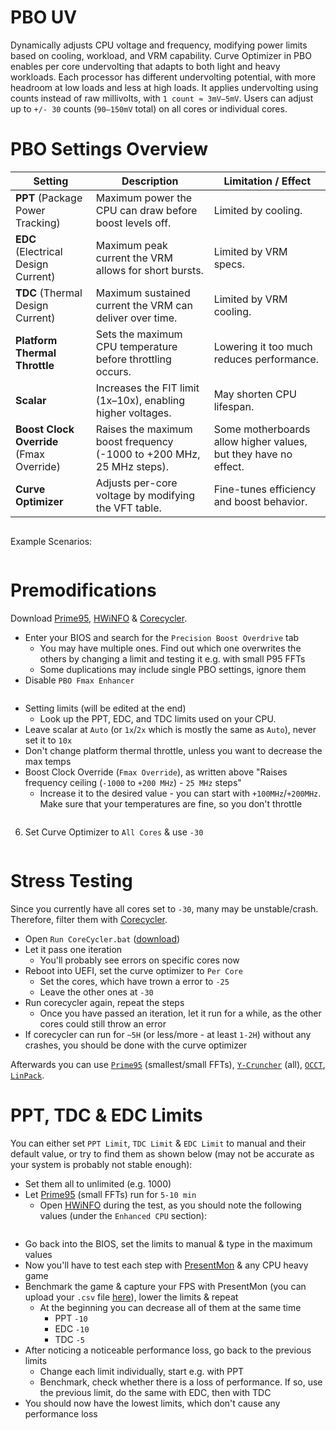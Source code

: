 # PBO UV

Dynamically adjusts CPU voltage and frequency, modifying power limits based on cooling, workload, and VRM capability. Curve Optimizer in PBO enables per core undervolting that adapts to both light and heavy workloads. Each processor has different undervolting potential, with more headroom at low loads and less at high loads. It applies undervolting using counts instead of raw millivolts, with `1 count ≈ 3mV–5mV`. Users can adjust up to `+/- 30` counts (`90–150mV` total) on all cores or individual cores.

# PBO Settings Overview

| Setting | Description | Limitation / Effect |
|--------|-------------|----------------------|
| **PPT** (Package Power Tracking) | Maximum power the CPU can draw before boost levels off. | Limited by cooling. |
| **EDC** (Electrical Design Current) | Maximum peak current the VRM allows for short bursts. | Limited by VRM specs. |
| **TDC** (Thermal Design Current) | Maximum sustained current the VRM can deliver over time. | Limited by VRM cooling. |
| **Platform Thermal Throttle** | Sets the maximum CPU temperature before throttling occurs. | Lowering it too much reduces performance. |
| **Scalar** | Increases the FIT limit (1x–10x), enabling higher voltages. | May shorten CPU lifespan. |
| **Boost Clock Override** (Fmax Override) | Raises the maximum boost frequency (-1000 to +200 MHz, 25 MHz steps). | Some motherboards allow higher values, but they have no effect. |
| **Curve Optimizer** | Adjusts per-core voltage by modifying the VFT table. | Fine-tunes efficiency and boost behavior. |

![]()

Example Scenarios:

![]()

# Premodifications

Download [Prime95](https://www.mersenne.org/download/), [HWiNFO](https://www.hwinfo.com/download/) & [Corecycler](https://github.com/sp00n/corecycler/releases).

- Enter your BIOS and search for the `Precision Boost Overdrive` tab
  - You may have multiple ones. Find out which one overwrites the others by changing a limit and testing it e.g. with small P95 FFTs
  - Some duplications may include single PBO settings, ignore them
- Disable `PBO Fmax Enhancer`

![]()

- Setting limits (will be edited at the end)
  - Look up the PPT, EDC, and TDC limits used on your CPU.
- Leave scalar at `Auto` (or `1x`/`2x` which is mostly the same as `Auto`), never set it to `10x`
- Don't change platform thermal throttle, unless you want to decrease the max temps
- Boost Clock Override (`Fmax Override`), as written above "Raises frequency ceiling (`-1000` to `+200 MHz`) - `25 MHz` steps"
  - Increase it to the desired value - you can start with `+100MHz`/`+200MHz`. Make sure that your temperatures are fine, so you don't throttle

![]()

6. Set Curve Optimizer to `All Cores` & use `-30`

![]()

# Stress Testing

Since you currently have all cores set to `-30`, many may be unstable/crash. Therefore, filter them with [Corecycler]((https://github.com/sp00n/corecycler/releases)).

- Open `Run CoreCycler.bat` ([download](https://github.com/sp00n/corecycler/releases))
- Let it pass one iteration
  - You'll probably see errors on specific cores now
- Reboot into UEFI, set the curve optimizer to `Per Core`
  - Set the cores, which have trown a error to `-25`
  - Leave the other ones at `-30`
- Run corecycler again, repeat the steps
  - Once you have passed an iteration, let it run for a while, as the other cores could still throw an error
- If corecycler can run for `~5H` (or less/more - at least `1-2H`) without any crashes, you should be done with the curve optimizer

Afterwards you can use [`Prime95`](https://prime95.net/download/) (smallest/small FFTs), [`Y-Cruncher`](https://www.numberworld.org/y-cruncher/) (all), [`OCCT`](https://www.numberworld.org/y-cruncher/), [`LinPack`](https://github.com/BoringBoredom/Linpack-Extended).

# PPT, TDC & EDC Limits

You can either set `PPT Limit`, `TDC Limit` & `EDC Limit` to manual and their default value, or try to find them as shown below (may not be accurate as your system is probably not stable enough):

- Set them all to unlimited (e.g. 1000)
- Let [Prime95](https://www.mersenne.org/download/) (small FFTs) run for `5-10 min`
  - Open [HWiNFO](https://www.hwinfo.com/download/) during the test, as you should note the following values (under the `Enhanced CPU` section):

![]()

- Go back into the BIOS, set the limits to manual & type in the maximum values
- Now you'll have to test each step with [PresentMon](https://github.com/GameTechDev/PresentMon) & any CPU heavy game
- Benchmark the game & capture your FPS with PresentMon (you can upload your `.csv` file [here](https://boringboredom.github.io/Frame-Time-Analysis/)), lower the limits & repeat
  - At the beginning you can decrease all of them at the same time
     - PPT `-10` 
     - EDC `-10`
     - TDC `-5`
- After noticing a noticeable performance loss, go back to the previous limits
  - Change each limit individually, start e.g. with PPT
  - Benchmark, check whether there is a loss of performance. If so, use the previous limit, do the same with EDC, then with TDC
- You should now have the lowest limits, which don't cause any performance loss
